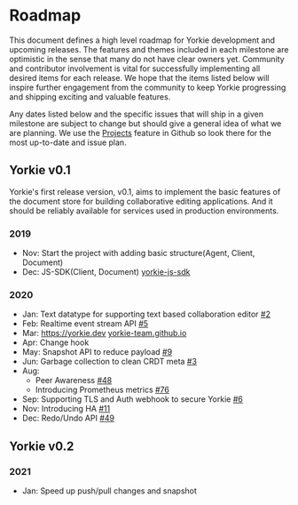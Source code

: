 # Roadmap
This document defines a high level roadmap for Yorkie development and upcoming releases.
The features and themes included in each milestone are optimistic in the sense that many do not have clear owners yet.
Community and contributor involvement is vital for successfully implementing all desired items for each release.
We hope that the items listed below will inspire further engagement from the community to keep Yorkie progressing and shipping exciting and valuable features.

Any dates listed below and the specific issues that will ship in a given milestone are subject to change but should give a general idea of what we are planning.
We use the [Projects](https://github.com/orgs/yorkie-team/projects) feature in Github so look there for the most up-to-date and issue plan.

## Yorkie v0.1

Yorkie's first release version, v0.1, aims to implement the basic features of the document store for building collaborative editing applications. And it should be reliably available for services used in production environments.

### 2019
 - Nov: Start the project with adding basic structure(Agent, Client, Document)
 - Dec: JS-SDK(Client, Document) [yorkie-js-sdk](https://github.com/yorkie-team/yorkie-js-sdk)

### 2020
 - Jan: Text datatype for supporting text based collaboration editor [#2](https://github.com/yorkie-team/yorkie/issues/2)
 - Feb: Realtime event stream API [#5](https://github.com/yorkie-team/yorkie/issues/5)
 - Mar: https://yorkie.dev [yorkie-team.github.io](https://github.com/yorkie-team/yorkie-team.github.io)
 - Apr: Change hook
 - May: Snapshot API to reduce payload [#9](https://github.com/yorkie-team/yorkie/issues/9)
 - Jun: Garbage collection to clean CRDT meta [#3](https://github.com/yorkie-team/yorkie/issues/3)
 - Aug:
   - Peer Awareness [#48](https://github.com/yorkie-team/yorkie/issues/48)
   - Introducing Prometheus metrics [#76](https://github.com/yorkie-team/yorkie/issues/76)
 - Sep: Supporting TLS and Auth webhook to secure Yorkie [#6](https://github.com/yorkie-team/yorkie/issues/6)
 - Nov: Introducing HA [#11](https://github.com/yorkie-team/yorkie/issues/11)
 - Dec: Redo/Undo API [#49](https://github.com/yorkie-team/yorkie/issues/49)

## Yorkie v0.2

### 2021
 - Jan: Speed up push/pull changes and snapshot
